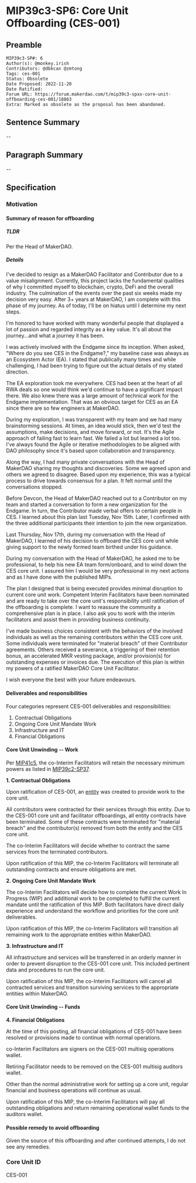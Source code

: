 # MIP39c3-SP6: Core Unit Offboarding (CES-001)

## Preamble

```
MIP39c3-SP#: 6
Author(s): @monkey.irish
Contributors: @dbkcan @zmtong
Tags: ces-001
Status: Obsolete
Date Proposed: 2022-11-20
Date Ratified:
Forum URL: https://forum.makerdao.com/t/mip39c3-spxx-core-unit-offboarding-ces-001/18863
Extra: Marked as obsolete as the proposal has been abandoned.
```

## Sentence Summary

--

## Paragraph Summary

--

## Specification

### Motivation

#### Summary of reason for offboarding

##### TLDR

Per the Head of MakerDAO.

##### Details

I've decided to resign as a MakerDAO Facilitator and Contributor due to a value misalignment. Currently, this project lacks the fundamental qualities of why I committed myself to blockchain, crypto, DeFi and the overall industry. The culmination of the events over the past six weeks made my decision very easy. After 3+ years at MakerDAO, I am complete with this phase of my journey. As of today, I'll be on hiatus until I determine my next steps.

I'm honored to have worked with many wonderful people that displayed a lot of passion and regarded integrity as a key value. It's all about the journey...and what a journey it has been.

I was actively involved with the Endgame since its inception. When asked, "Where do you see CES in the Endgame?," my baseline case was always as an Ecosystem Actor (EA). I stated that publically many times and while challenging, I had been trying to figure out the actual details of my stated direction.

The EA exploration took me everywhere. CES had been at the heart of all RWA deals so one would think we'd continue to have a significant impact there. We also knew there was a large amount of technical work for the Endgame implementation. That was an obvious target for CES as an EA since there are so few engineers at MakerDAO.

During my exploration, I was transparent with my team and we had many brainstorming sessions. At times, an idea would stick, then we'd test the assumptions, make decisions, and move forward, or not. It's the Agile approach of failing fast to learn fast. We failed a lot but learned a lot too. I've always found the Agile or iterative methodologies to be aligned with DAO philosophy since it's based upon collaboration and transparency.

Along the way, I had many private conversations with the Head of MakerDAO sharing my thoughts and discoveries. Some we agreed upon and others we agreed to disagree. Based upon my experience, this was a typical process to drive towards consensus for a plan. It felt normal until the conversations stopped.

Before Devcon, the Head of MakerDAO reached out to a Contributor on my team and started a conversation to form a new organization for the Endgame. In turn, the Contributor made verbal offers to certain people in CES. I learned about this plan last Tuesday, Nov 15th. Later, I confirmed with the three additional participants their intention to join the new organization.

Last Thursday, Nov 17th, during my conversation with the Head of MakerDAO, I learned of his decision to offboard the CES core unit while giving support to the newly formed team birthed under his guidance.

During my conversation with the Head of MakerDAO, he asked me to be professional, to help his new EA team form/onboard, and to wind down the CES core unit. I assured him I would be very professional in my next actions and as I have done with the published MIPs.

The plan I designed that is being executed provides minimal disruption to current core unit work. Competent Interim Facilitators have been nominated and are ready to take over the core unit's responsibility until ratification of the offboarding is complete. I want to reassure the community a comprehensive plan is in place. I also ask you to work with the interim facilitators and assist them in providing business continuity.

I've made business choices consistent with the behaviors of the involved individuals as well as the remaining contributors within the CES core unit. Some individuals were terminated for "material breach" of their Contributor agreements. Others received a severance, a triggering of their retention bonus, an accelerated MKR vesting package, and/or provision(s) for outstanding expenses or invoices due. The execution of this plan is within my powers of a ratified MakerDAO Core Unit Facilitator.

I wish everyone the best with your future endeavours.


#### Deliverables and responsibilities

Four categories represent CES-001 deliverables and responsibilities:

1. Contractual Obligations
2. Ongoing Core Unit Mandate Work
3. Infrastructure and IT
4. Financial Obligations

#### Core Unit Unwinding -- Work

Per [MIP41c5](https://forum.makerdao.com), the co-Interim Facilitators will retain the necessary minimum powers as listed in [MIP39c2-SP37](https://forum.makerdao.com/t/mip39c2-sp37-modifying-collateral-engineering-services-core-unit-mandate-ces-001/17751).

**1. Contractual Obligations**

Upon ratification of CES-001, an [entity](https://forum.makerdao.com/t/mip39c2-sp20-adding-collateral-engineering-services-core-unit-ces-001/9809/4) was created to provide work to the core unit.

All contributors were contracted for their services through this entity. Due to the CES-001 core unit and facilitator offboardings, all entity contracts have been terminated. Some of these contracts were terminated for "material breach" and the contributor(s) removed from both the entity and the CES core unit.

The co-Interim Facilitators will decide whether to contract the same services from the terminated contributors.

Upon ratification of this MIP, the co-Interim Facilitators will terminate all outstanding contracts and ensure obligations are met.

**2. Ongoing Core Unit Mandate Work**

The co-Interim Facilitators will decide how to complete the current Work In Progress (WIP) and additional work to be completed to fulfill the current mandate until the ratification of this MIP. Both facilitators have direct daily experience and understand the workflow and priorities for the core unit deliverables.

Upon ratification of this MIP, the co-Interim Facilitators will transition all remaining work to the appropriate entities within MakerDAO.

**3. Infrastructure and IT**

All infrastructure and services will be transferred in an orderly manner in order to prevent disruption to the CES-001 core unit. This included pertinent data and procedures to run the core unit.

Upon ratification of this MIP, the co-Interim Facilitators will cancel all contracted services and transition surviving services to the appropriate entities within MakerDAO.

#### Core Unit Unwinding -- Funds

**4. Financial Obligations**

At the time of this posting, all financial obligations of CES-001 have been resolved or provisions made to continue with normal operations.

co-Interim Facilitators are signers on the CES-001 multisig operations wallet.

Retiring Facilitator needs to be removed on the CES-001 multisig auditors wallet.

Other than the normal administrative work for setting up a core unit, regular financial and business operations will continue as usual.

Upon ratification of this MIP, the co-Interim Facilitators will pay all outstanding obligations and return remaining operational wallet funds to the auditors wallet.

#### Possible remedy to avoid offboarding

Given the source of this offboarding and after continued attempts, I do not see any remedies.

### Core Unit ID

CES-001

